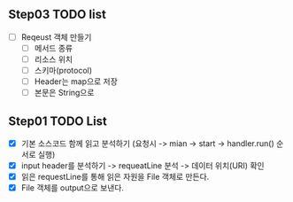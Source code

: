 
## Step03 TODO list
- [ ] Reqeust 객체 만들기
  - [ ] 메서드 종류
  - [ ] 리소스 위치
  - [ ] 스키마(protocol)
  - [ ] Header는 map으로 저장
  - [ ] 본문은 String으로

## Step01 TODO List
- [x] 기본 소스코드 함께 읽고 분석하기 (요청시 -> mian -> start -> handler.run() 순서로 실행)
- [x] input header를 분석하기 -> requeatLine 분석 -> 데이터 위치(URI) 확인
- [x] 읽은 requestLine를 통해 읽은 자원을 File 객체로 만든다.
- [x] File 객체를 output으로 보낸다.
